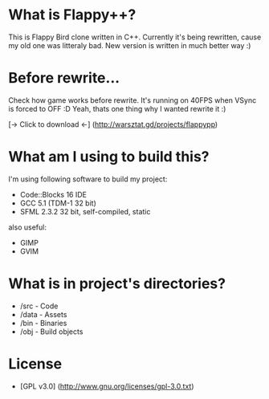 # What is Flappy++?

This is Flappy Bird clone written in C++.
Currently it's being rewritten, cause my old one was litteraly bad.
New version is written in much better way :)

# Before rewrite...

Check how game works before rewrite. It's running on 40FPS when VSync is forced to OFF :D Yeah, thats one thing why I wanted rewrite it :)

[-> Click to download <-] (http://warsztat.gd/projects/flappypp)

# What am I using to build this?

I'm using following software to build my project:
- Code::Blocks 16 IDE
- GCC 5.1 (TDM-1 32 bit)
- SFML 2.3.2 32 bit, self-compiled, static

also useful:
- GIMP
- GVIM

# What is in project's directories?

- /src  - Code
- /data - Assets
- /bin  - Binaries
- /obj  - Build objects

# License
- [GPL v3.0] (http://www.gnu.org/licenses/gpl-3.0.txt)
